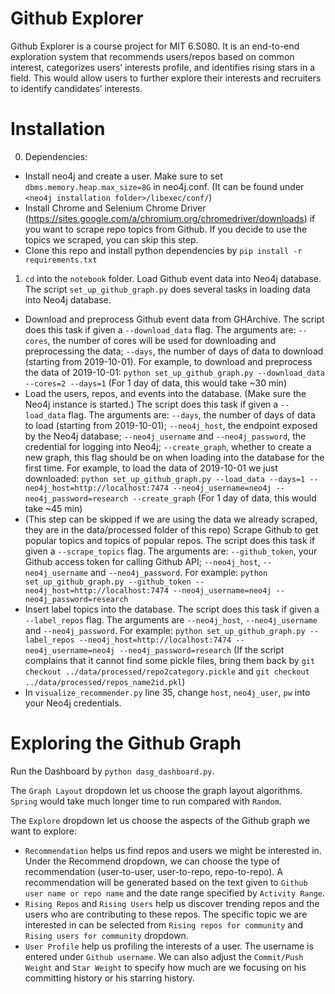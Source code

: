 # Github Explorer

Github Explorer is a course project for MIT 6.S080. It is an end-to-end exploration system that recommends users/repos based on common interest, categorizes users’ interests profile, and identifies rising stars in a field. This would allow users to further explore their interests and recruiters to identify candidates’ interests. 

# Installation

0. Dependencies:
* Install neo4j and create a user. Make sure to set `dbms.memory.heap.max_size=8G` in neo4j.conf. (It can be found under `<neo4j installation folder>/libexec/conf/`)
* Install Chrome and Selenium Chrome Driver (https://sites.google.com/a/chromium.org/chromedriver/downloads) if you want to scrape repo topics from Github. If you decide to use the topics we scraped, you can skip this step.
* Clone this repo and install python dependencies by `pip install -r requirements.txt`

1. `cd` into the `notebook` folder. Load Github event data into Neo4j database. The script `set_up_github_graph.py` does several tasks in loading data into Neo4j database. 
* Download and preprocess Github event data from GHArchive. The script does this task if given a `--download_data` flag. The arguments are: `--cores`, the number of cores will be used for downloading and preprocessing the data; `--days`, the number of days of data to download (starting from 2019-10-01). For example, to download and preprocess the data of 2019-10-01: `python set_up_github_graph.py --download_data --cores=2 --days=1` (For 1 day of data, this would take ~30 min)
* Load the users, repos, and events into the database. (Make sure the Neo4j instance is started.) The script does this task if given a `--load_data` flag. The arguments are: `--days`, the number of days of data to load (starting from 2019-10-01); `--neo4j_host`, the endpoint exposed by the Neo4j database; `--neo4j_username` and `--neo4j_password`, the credential for logging into Neo4j; `--create_graph`, whether to create a new graph, this flag should be on when loading into the database for the first time. For example, to load the data of 2019-10-01 we just downloaded: `python set_up_github_graph.py --load_data --days=1 --neo4j_host=http://localhost:7474 --neo4j_username=neo4j --neo4j_password=research --create_graph` (For 1 day of data, this would take ~45 min)
* (This step can be skipped if we are using the data we already scraped, they are in the data/processed folder of this repo) Scrape Github to get popular topics and topics of popular repos. The script does this task if given a `--scrape_topics` flag. The arguments are: `--github_token`, your Github access token for calling Github API; `--neo4j_host`, `--neo4j_username` and `--neo4j_password`. For example: `python set_up_github_graph.py --github_token --neo4j_host=http://localhost:7474 --neo4j_username=neo4j --neo4j_password=research`
* Insert label topics into the database. The script does this task if given a `--label_repos` flag. The arguments are `--neo4j_host`, `--neo4j_username` and `--neo4j_password`. For example: `python set_up_github_graph.py --label_repos --neo4j_host=http://localhost:7474 --neo4j_username=neo4j --neo4j_password=research` (If the script complains that it cannot find some pickle files, bring them back by `git checkout ../data/processed/repo2category.pickle` and `git checkout ../data/processed/repos_name2id.pkl`)
* In `visualize_recommender.py` line 35, change `host`, `neo4j_user`, `pw` into your Neo4j credentials. 

# Exploring the Github Graph

Run the Dashboard by `python dasg_dashboard.py`.

The `Graph Layout` dropdown let us choose the graph layout algorithms. `Spring` would take much longer time to run compared with `Random`.

The `Explore` dropdown let us choose the aspects of the Github graph we want to explore:
* `Recommendation` helps us find repos and users we might be interested in. Under the Recommend dropdown, we can choose the type of recommendation (user-to-user, user-to-repo, repo-to-repo). A recommendation will be generated based on the text given to `Github user name or repo name` and the date range specified by `Activity Range`.
* `Rising Repos` and `Rising Users` help us discover trending repos and the users who are contributing to these repos. The specific topic we are interested in can be selected from `Rising repos for community` and `Rising users for community` dropdown.
* `User Profile` help us profiling the interests of a user. The username is entered under `Github username`. We can also adjust the `Commit/Push Weight` and `Star Weight` to specify how much are we focusing on his committing history or his starring history.
